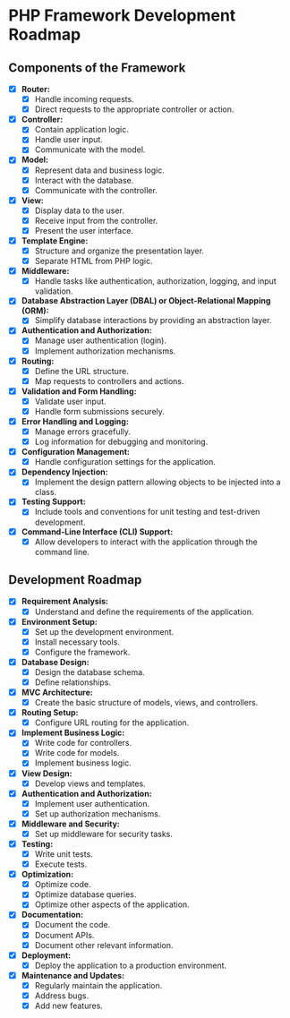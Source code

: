 # PHP Framework Development Roadmap

## Components of the Framework

- [x] **Router:**
  - [x] Handle incoming requests.
  - [x] Direct requests to the appropriate controller or action.

- [x] **Controller:**
  - [x] Contain application logic.
  - [x] Handle user input.
  - [x] Communicate with the model.

- [x] **Model:**
  - [x] Represent data and business logic.
  - [x] Interact with the database.
  - [x] Communicate with the controller.

- [x] **View:**
  - [x] Display data to the user.
  - [x] Receive input from the controller.
  - [x] Present the user interface.

- [x] **Template Engine:**
  - [x] Structure and organize the presentation layer.
  - [x] Separate HTML from PHP logic.

- [x] **Middleware:**
  - [x] Handle tasks like authentication, authorization, logging, and input validation.

- [x] **Database Abstraction Layer (DBAL) or Object-Relational Mapping (ORM):**
  - [x] Simplify database interactions by providing an abstraction layer.

- [x] **Authentication and Authorization:**
  - [x] Manage user authentication (login).
  - [x] Implement authorization mechanisms.

- [x] **Routing:**
  - [x] Define the URL structure.
  - [x] Map requests to controllers and actions.

- [x] **Validation and Form Handling:**
  - [x] Validate user input.
  - [x] Handle form submissions securely.

- [x] **Error Handling and Logging:**
  - [x] Manage errors gracefully.
  - [x] Log information for debugging and monitoring.

- [x] **Configuration Management:**
  - [x] Handle configuration settings for the application.

- [x] **Dependency Injection:**
  - [x] Implement the design pattern allowing objects to be injected into a class.

- [x] **Testing Support:**
  - [x] Include tools and conventions for unit testing and test-driven development.

- [x] **Command-Line Interface (CLI) Support:**
  - [x] Allow developers to interact with the application through the command line.

## Development Roadmap

- [x] **Requirement Analysis:**
  - [x] Understand and define the requirements of the application.

- [x] **Environment Setup:**
  - [x] Set up the development environment.
  - [x] Install necessary tools.
  - [x] Configure the framework.

- [x] **Database Design:**
  - [x] Design the database schema.
  - [x] Define relationships.

- [x] **MVC Architecture:**
  - [x] Create the basic structure of models, views, and controllers.

- [x] **Routing Setup:**
  - [x] Configure URL routing for the application.

- [x] **Implement Business Logic:**
  - [x] Write code for controllers.
  - [x] Write code for models.
  - [x] Implement business logic.

- [x] **View Design:**
  - [x] Develop views and templates.

- [x] **Authentication and Authorization:**
  - [x] Implement user authentication.
  - [x] Set up authorization mechanisms.

- [x] **Middleware and Security:**
  - [x] Set up middleware for security tasks.

- [x] **Testing:**
  - [x] Write unit tests.
  - [x] Execute tests.

- [x] **Optimization:**
  - [x] Optimize code.
  - [x] Optimize database queries.
  - [x] Optimize other aspects of the application.

- [x] **Documentation:**
  - [x] Document the code.
  - [x] Document APIs.
  - [x] Document other relevant information.

- [x] **Deployment:**
  - [x] Deploy the application to a production environment.

- [x] **Maintenance and Updates:**
  - [x] Regularly maintain the application.
  - [x] Address bugs.
  - [x] Add new features.
